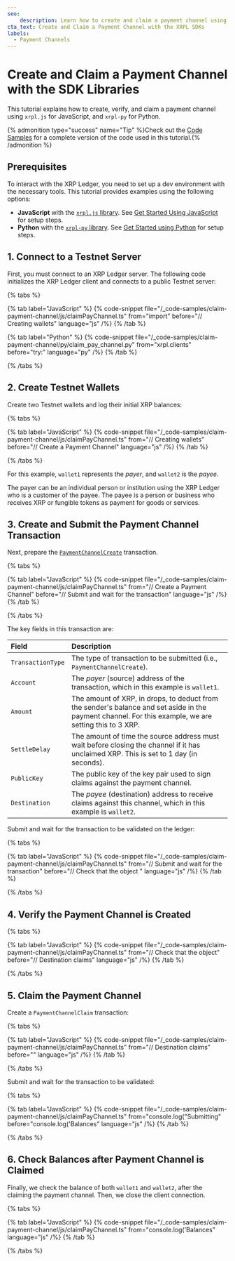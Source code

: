 ```yaml
---
seo:
    description: Learn how to create and claim a payment channel using the XRP Ledger SDKs.
cta_text: Create and Claim a Payment Channel with the XRPL SDKs
labels:
  - Payment Channels
---
```

# Create and Claim a Payment Channel with the SDK Libraries

This tutorial explains how to create, verify, and claim a payment channel using `xrpl.js` for JavaScript, and `xrpl-py` for Python.

{% admonition type="success" name="Tip" %}Check out the [Code Samples](https://github.com/XRPLF/xrpl-dev-portal/tree/master/_code-samples/claim-payment-channel) for a complete version of the code used in this tutorial.{% /admonition %}

## Prerequisites

<!-- Source for this specific tutorial's interactive bits: -->
<!-- <script type="application/javascript" src="/js/interactive-tutorial.js"></script> -->
<!-- <script type="application/javascript" src="/js/tutorials/send-xrp.js"></script> -->

To interact with the XRP Ledger, you need to set up a dev environment with the necessary tools. This tutorial provides examples using the following options:

- **JavaScript** with the [`xrpl.js` library](https://github.com/XRPLF/xrpl.js/). See [Get Started Using JavaScript](../../../javascript/build-apps/get-started.md) for setup steps.
- **Python** with the [`xrpl-py` library](https://xrpl-py.readthedocs.io/). See [Get Started using Python](../../../python/build-apps/get-started.md) for setup steps.

## 1. Connect to a Testnet Server

First, you must connect to an XRP Ledger server. The following code initializes the XRP Ledger client and connects to a public Testnet server:

{% tabs %}

{% tab label="JavaScript" %}
{% code-snippet file="/_code-samples/claim-payment-channel/js/claimPayChannel.ts" from="import" before="// Creating wallets" language="js" /%}
{% /tab %}

{% tab label="Python" %}
{% code-snippet file="/_code-samples/claim-payment-channel/py/claim_pay_channel.py" from="xrpl.clients" before="try:" language="py" /%}
{% /tab %}

{% /tabs %}

<!-- For this tutorial, click the following button to connect:

{% partial file="/docs/_snippets/interactive-tutorials/connect-step.md" /%} -->

## 2. Create Testnet Wallets

Create two Testnet wallets and log their initial XRP balances:

{% tabs %}

{% tab label="JavaScript" %}
{% code-snippet file="/_code-samples/claim-payment-channel/js/claimPayChannel.ts" from="// Creating wallets" before="// Create a Payment Channel" language="js" /%}
{% /tab %}

{% /tabs %}

For this example, `wallet1` represents the _payer_, and `wallet2` is the _payee_.

The payer can be an individual person or institution using the XRP Ledger who is a customer of the payee. The payee is a person or business who receives XRP or fungible tokens as payment for goods or services.

## 3. Create and Submit the Payment Channel Transaction

Next, prepare the [`PaymentChannelCreate`](../../../../references/protocol/transactions/types/paymentchannelcreate) transaction.

{% tabs %}

{% tab label="JavaScript" %}
{% code-snippet file="/_code-samples/claim-payment-channel/js/claimPayChannel.ts" from="// Create a Payment Channel" before="// Submit and wait for the transaction" language="js" /%}
{% /tab %}

{% /tabs %}

The key fields in this transaction are:

| Field                   | Description |
| :---------------------- | :---------- |
| `TransactionType`       | The type of transaction to be submitted (i.e., `PaymentChannelCreate`). |
| `Account`               | The _payer_ (source) address of the transaction, which in this example is `wallet1`. |
| `Amount`                | The amount of XRP, in drops, to deduct from the sender's balance and set aside in the payment channel. For this example, we are setting this to 3 XRP. |
| `SettleDelay`           | The amount of time the source address must wait before closing the channel if it has unclaimed XRP. This is set to 1 day (in seconds). |
| `PublicKey`             | The public key of the key pair used to sign claims against the payment channel. |
| `Destination`           | The _payee_ (destination) address to receive claims against this channel, which in this example is `wallet2`. |

Submit and wait for the transaction to be validated on the ledger:

{% tabs %}

{% tab label="JavaScript" %}
{% code-snippet file="/_code-samples/claim-payment-channel/js/claimPayChannel.ts" from="// Submit and wait for the transaction" before="// Check that the object " language="js" /%}
{% /tab %}

{% /tabs %}

## 4. Verify the Payment Channel is Created

{% tabs %}

{% tab label="JavaScript" %}
{% code-snippet file="/_code-samples/claim-payment-channel/js/claimPayChannel.ts" from="// Check that the object" before="// Destination claims" language="js" /%}
{% /tab %}

{% /tabs %}

## 5. Claim the Payment Channel

Create a `PaymentChannelClaim` transaction:

{% tabs %}

{% tab label="JavaScript" %}
{% code-snippet file="/_code-samples/claim-payment-channel/js/claimPayChannel.ts" from="// Destination claims" before="" language="js" /%}
{% /tab %}

{% /tabs %}

Submit and wait for the transaction to be validated:

{% tabs %}

{% tab label="JavaScript" %}
{% code-snippet file="/_code-samples/claim-payment-channel/js/claimPayChannel.ts" from="console.log(\"Submitting" before="console.log('Balances" language="js" /%}
{% /tab %}

{% /tabs %}

## 6. Check Balances after Payment Channel is Claimed

Finally, we check the balance of both `wallet1` and `wallet2`, after the claiming the payment channel. Then, we close the client connection.

{% tabs %}

{% tab label="JavaScript" %}
{% code-snippet file="/_code-samples/claim-payment-channel/js/claimPayChannel.ts" from="console.log('Balances" language="js" /%}
{% /tab %}

{% /tabs %}
